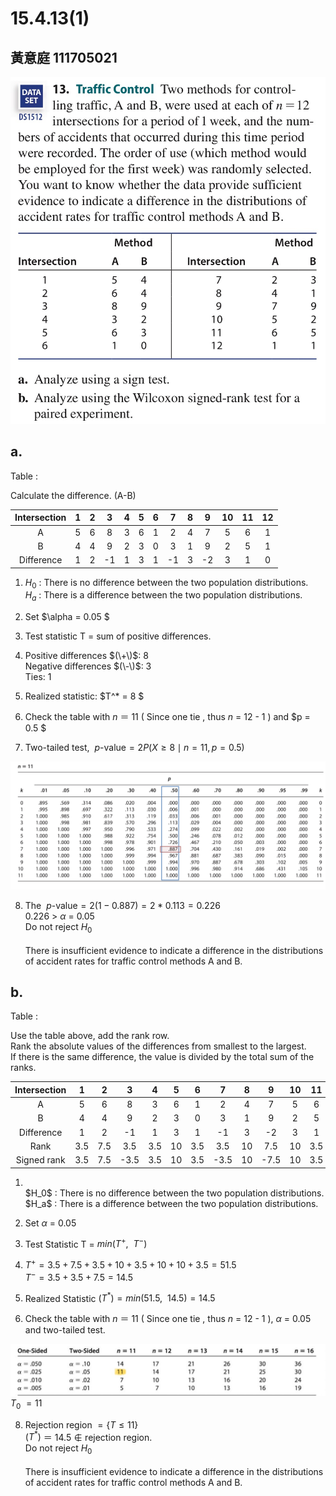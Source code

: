 # 15.4.13(1) 
## 黃意庭 111705021

![image](https://github.com/HWTeng-Course/202402-Statistics/blob/f638695a70f7409b0d6815f9ad9497c4cccdee1a/Images/15.4.13(2).JPG)


## a.


Table :

Calculate the difference. (A-B)

| Intersection |  1  |  2  |  3  |  4  |  5  |  6  |  7  |  8  |  9  |  10  |  11  |  12  |
| :----------: | :-: | :-: | :-: | :-: | :-: | :-: | :-: | :-: | :-: | :--: | :--: | :--: |
| A            | 5   | 6   | 8   | 3   | 6   | 1   | 2   | 4   | 7   | 5    | 6    | 1    |
| B            | 4   | 4   | 9   | 2   | 3   | 0   | 3   | 1   | 9   | 2    | 5    | 1    |
| Difference   | 1   | 2   | -1  | 1   | 3   | 1   | -1  | 3   | -2  | 3    | 1    | 0    |


1. $H_0$ : There is no difference between the two population distributions. <br>
   $H_a$ : There is a difference between the two population distributions.

2. Set $\alpha = 0.05 $

3. Test statistic T = sum of positive differences.

4.  Positive differences $(\+\)$: 8 <br>
    Negative differences $(\-\)$: 3 <br>
    Ties: 1

5. Realized statistic: $T^* = 8 $

6. Check the table with $n$ ＝ 11 ( Since one tie , thus $n$ = 12 - 1 ) and $p = 0.5 $

8. Two-tailed test, $\ p\text{-value} = 2 P(X \geq 8 \mid n = 11, p = 0.5)$

![image](https://github.com/HWTeng-Course/202402-Statistics/blob/138abdfdbd7fc49dfb9f5764c236b89f6feb9d24/Images/n%3D11.jpeg)
 
8. The $\ p\text{-value} = 2(1 - 0.887) = 2 * 0.113 = 0.226$ <br>
   0.226 > $\alpha$ = 0.05 <br>
   Do not reject $H_0$ <br><br>
   There is insufficient evidence to indicate a difference in the distributions of accident rates for traffic control methods A and B.



## b.


Table :

Use the table above, add the rank row. <br>
Rank the absolute values of the differences from smallest to the largest. <br>
If there is the same difference, the value is divided by the total sum of the ranks. 

| Intersection |  1  |  2  |  3  |  4  |  5  |  6  |  7  |  8  |  9  |  10  |  11  |  12  |
| :----------: | :-: | :-: | :-: | :-: | :-: | :-: | :-: | :-: | :-: | :--: | :--: | :--: |
| A            | 5   | 6   | 8   | 3   | 6   | 1   | 2   | 4   | 7   | 5    | 6    | 1    |
| B            | 4   | 4   | 9   | 2   | 3   | 0   | 3   | 1   | 9   | 2    | 5    | 1    |
| Difference   | 1   | 2   | -1  | 1   | 3   | 1   | -1  | 3   | -2  | 3    | 1    | 0    |
| Rank         | 3.5 | 7.5 | 3.5 | 3.5 | 10  | 3.5 | 3.5 | 10  | 7.5 | 10   | 3.5  |      |
| Signed rank  | 3.5 | 7.5 | -3.5| 3.5 | 10  | 3.5 |-3.5 | 10  |-7.5 | 10   | 3.5  |      |


  
1. <br>
   $H_0$ : There is no difference between the two population distributions. <br>
   $H_a$ : There is a difference between the two population distributions.

3. Set $\alpha$ = 0.05

4. Test Statistic T = $min(T^+,\ \ T^-)$

5. $T^+ = 3.5 + 7.5 + 3.5 + 10 + 3.5 + 10 + 10 + 3.5 = 51.5$ <br>
   $T^- = 3.5 + 3.5 + 7.5 = 14.5$ 

6. Realized Statistic $(T^*) = min(51.5,\ \ 14.5)= 14.5$

7. Check the table with $n$ ＝ 11 ( Since one tie , thus $n$ = 12 - 1 ), $\alpha$ = 0.05 and two-tailed test.<br>

![image](https://github.com/HWTeng-Course/202402-Statistics/blob/ad7c77ea584eef095db92553f3e1f12cc9d1cc55/Images/n%3D11-16.jpg) <br>
         $T_0$ $= 11$

8. Rejection region $`= \{T \leq 11\}`$ <br>
   $(T^*)$ ＝ 14.5 $\notin$ rejection region. <br>
   Do not reject $H_0$ <br><br>
   There is insufficient evidence to indicate a difference in the distributions of accident rates for traffic control methods A and B.
